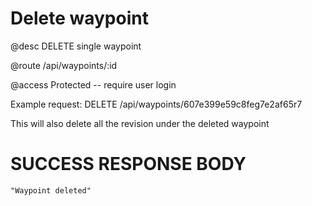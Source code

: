 # Delete waypoint
@desc DELETE single waypoint

@route /api/waypoints/:id

@access Protected -- require user login

Example request: DELETE /api/waypoints/607e399e59c8feg7e2af65r7

This will also delete all the revision under the deleted waypoint

# SUCCESS RESPONSE BODY
```
"Waypoint deleted"
```